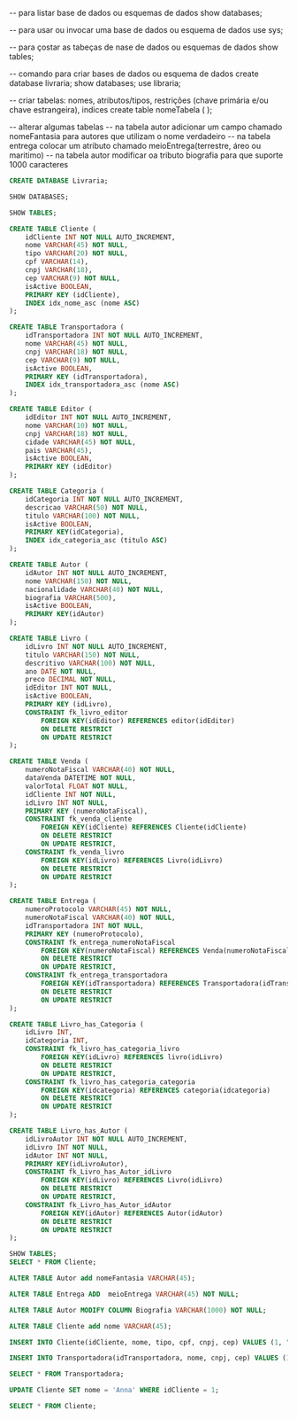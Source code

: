 -- para listar base de dados ou esquemas de dados
show databases;

-- para usar ou invocar uma base de dados ou esquema de dados
use sys;

-- para çostar as tabeças de nase de dados ou esquemas de dados
show tables;

-- comando para criar bases de dados ou esquema de dados
create database livraria;
show databases;
use libraria;

-- criar tabelas: nomes, atributos/tipos, restrições (chave primária e/ou chave estrangeira), indices
create table nomeTabela (
);

-- alterar algumas tabelas
-- na tabela autor adicionar um campo chamado nomeFantasia para autores que utilizam o nome verdadeiro
-- na tabela entrega colocar um atributo chamado meioEntrega(terrestre, áreo ou maritimo)
-- na tabela autor modificar oa tributo biografia para que suporte 1000 caracteres

```sql
CREATE DATABASE Livraria;

SHOW DATABASES;

SHOW TABLES;

CREATE TABLE Cliente (
	idCliente INT NOT NULL AUTO_INCREMENT,
    nome VARCHAR(45) NOT NULL,
	tipo VARCHAR(20) NOT NULL,
	cpf VARCHAR(14),
    cnpj VARCHAR(18),
    cep VARCHAR(9) NOT NULL,
    isActive BOOLEAN,
    PRIMARY KEY (idCliente),
    INDEX idx_nome_asc (nome ASC)
);

CREATE TABLE Transportadora (
	idTransportadora INT NOT NULL AUTO_INCREMENT,
	nome VARCHAR(45) NOT NULL,
    cnpj VARCHAR(18) NOT NULL,
    cep VARCHAR(9) NOT NULL,
    isActive BOOLEAN,
    PRIMARY KEY (idTransportadora),
    INDEX idx_transportadora_asc (nome ASC)
);

CREATE TABLE Editor (
	idEditor INT NOT NULL AUTO_INCREMENT,
    nome VARCHAR(10) NOT NULL,
    cnpj VARCHAR(18) NOT NULL,
    cidade VARCHAR(45) NOT NULL,
    pais VARCHAR(45),
    isActive BOOLEAN,
    PRIMARY KEY (idEditor)
);

CREATE TABLE Categoria (
	idCategoria INT NOT NULL AUTO_INCREMENT,
    descricao VARCHAR(50) NOT NULL,
    titulo VARCHAR(100) NOT NULL,
    isActive BOOLEAN,
    PRIMARY KEY(idCategoria),
    INDEX idx_categoria_asc (titulo ASC)
);

CREATE TABLE Autor (
	idAutor INT NOT NULL AUTO_INCREMENT,
    nome VARCHAR(150) NOT NULL,
    nacionalidade VARCHAR(40) NOT NULL,
    biografia VARCHAR(500),
    isActive BOOLEAN,
    PRIMARY KEY(idAutor)
);

CREATE TABLE Livro (
	idLivro INT NOT NULL AUTO_INCREMENT,
    titulo VARCHAR(150) NOT NULL,
    descritivo VARCHAR(100) NOT NULL,
    ano DATE NOT NULL,
    preco DECIMAL NOT NULL,
    idEditor INT NOT NULL,
    isActive BOOLEAN,
    PRIMARY KEY (idLivro),
    CONSTRAINT fk_livro_editor
		FOREIGN KEY(idEditor) REFERENCES editor(idEditor)
        ON DELETE RESTRICT
        ON UPDATE RESTRICT
);

CREATE TABLE Venda (
	numeroNotaFiscal VARCHAR(40) NOT NULL,
    dataVenda DATETIME NOT NULL,
    valorTotal FLOAT NOT NULL,
    idCliente INT NOT NULL,
    idLivro INT NOT NULL,
    PRIMARY KEY (numeroNotaFiscal),
    CONSTRAINT fk_venda_cliente
		FOREIGN KEY(idCliente) REFERENCES Cliente(idCliente)
        ON DELETE RESTRICT
        ON UPDATE RESTRICT,
	CONSTRAINT fk_venda_livro
		FOREIGN KEY(idLivro) REFERENCES Livro(idLivro)
        ON DELETE RESTRICT
        ON UPDATE RESTRICT
);

CREATE TABLE Entrega (
	numeroProtocolo VARCHAR(45) NOT NULL,
    numeroNotaFiscal VARCHAR(40) NOT NULL,
    idTransportadora INT NOT NULL,
    PRIMARY KEY (numeroProtocolo),
    CONSTRAINT fk_entrega_numeroNotaFiscal
		FOREIGN KEY(numeroNotaFiscal) REFERENCES Venda(numeroNotaFiscal)
        ON DELETE RESTRICT
        ON UPDATE RESTRICT,
	CONSTRAINT fk_entrega_transportadora
		FOREIGN KEY(idTransportadora) REFERENCES Transportadora(idTransportadora)
        ON DELETE RESTRICT
        ON UPDATE RESTRICT
);

CREATE TABLE Livro_has_Categoria (
	idLivro INT,
    idCategoria INT,
    CONSTRAINT fk_livro_has_categoria_livro
		FOREIGN KEY(idLivro) REFERENCES livro(idLivro)
        ON DELETE RESTRICT
        ON UPDATE RESTRICT,
	CONSTRAINT fk_livro_has_categoria_categoria
		FOREIGN KEY(idcategoria) REFERENCES categoria(idcategoria)
        ON DELETE RESTRICT
        ON UPDATE RESTRICT
);

CREATE TABLE Livro_has_Autor (
	idLivroAutor INT NOT NULL AUTO_INCREMENT,
    idLivro INT NOT NULL,
    idAutor INT NOT NULL,
    PRIMARY KEY(idLivroAutor),
    CONSTRAINT fk_Livro_has_Autor_idLivro
		FOREIGN KEY(idLivro) REFERENCES Livro(idLivro)
        ON DELETE RESTRICT
        ON UPDATE RESTRICT,
	CONSTRAINT fk_Livro_has_Autor_idAutor
		FOREIGN KEY(idAutor) REFERENCES Autor(idAutor)
        ON DELETE RESTRICT
        ON UPDATE RESTRICT
);

SHOW TABLES;
SELECT * FROM Cliente;

ALTER TABLE Autor add nomeFantasia VARCHAR(45);

ALTER TABLE Entrega ADD  meioEntrega VARCHAR(45) NOT NULL;

ALTER TABLE Autor MODIFY COLUMN Biografia VARCHAR(1000) NOT NULL;

ALTER TABLE Cliente add nome VARCHAR(45);

INSERT INTO Cliente(idCliente, nome, tipo, cpf, cnpj, cep) VALUES (1, "ERIC", "FISICO", "123.456.789-01", NULL, "1234560");

INSERT INTO Transportadora(idTransportadora, nome, cnpj, cep) VALUES (1, "SEDEX", "123.456.789-01", 1234567);

SELECT * FROM Transportadora;

UPDATE Cliente SET nome = 'Anna' WHERE idCliente = 1;

SELECT * FROM Cliente;
```
